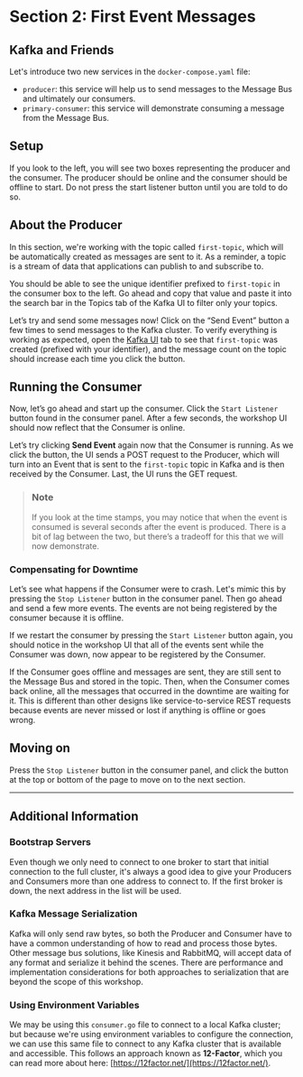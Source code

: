 # Section 2: First Event Messages

## Kafka and Friends

Let's introduce two new services in the `docker-compose.yaml` file:
- `producer`: this service will help us to send messages to the Message Bus and ultimately our consumers.
- `primary-consumer`: this service will demonstrate consuming a message from the Message Bus.

## Setup

If you look to the left, you will see two boxes representing the producer and the consumer.  The producer should be online and the consumer should be offline to start.  Do not press the start listener button until you are told to do so.

## About the Producer

In this section, we're working with the topic called `first-topic`, which will be automatically created as messages are sent to it.  As a reminder, a topic is a stream of data that applications can publish to and subscribe to.  

You should be able to see the unique identifier prefixed to `first-topic` in the consumer box to the left.  Go ahead and copy that value and paste it into the search bar in the Topics tab of the Kafka UI to filter only your topics.

Let’s try and send some messages now! Click on the “Send Event” button a few times to send messages to the Kafka cluster. To verify everything is working as expected, open the <a href="http://localhost:8080/ui/clusters/local/all-topics/first-topic/messages?keySerde=String&valueSerde=String&limit=100" target="_blank">Kafka UI</a> tab to see that `first-topic` was created (prefixed with your identifier), and the message count on the topic should increase each time you click the button.

## Running the Consumer

Now, let’s go ahead and start up the consumer.  Click the `Start Listener` button found in the consumer panel.  After a few seconds, the workshop UI should now reflect that the Consumer is online.

Let’s try clicking **Send Event** again now that the Consumer is running.  As we click the button, the UI sends a POST request to the Producer, which will turn into an Event that is sent to the `first-topic` topic in Kafka and is then received by the Consumer.  Last, the UI runs the GET request.

> ### Note
> If you look at the time stamps, you may notice that when the event is consumed is several seconds after the event is produced.  There is a bit of lag between the two, but there’s a tradeoff for this that we will now demonstrate.  

### Compensating for Downtime

Let’s see what happens if the Consumer were to crash.  Let's mimic this by pressing the `Stop Listener` button in the consumer panel.  Then go ahead and send a few more events.  The events are not being registered by the consumer because it is offline.

If we restart the consumer by pressing the `Start Listener` button again, you should notice in the workshop UI that all of the events sent while the Consumer was down, now appear to be registered by the Consumer.

If the Consumer goes offline and messages are sent, they are still sent to the Message Bus and stored in the topic.  Then, when the Consumer comes back online, all the messages that occurred in the downtime are waiting for it.  This is different than other designs like service-to-service REST requests because events are never missed or lost if anything is offline or goes wrong.

## Moving on

Press the `Stop Listener` button in the consumer panel, and click the button at the top or bottom of the page to move on to the next section.

<hr>

## Additional Information

### Bootstrap Servers

Even though we only need to connect to one broker to start that initial connection to the full cluster, it's always a good idea to give your Producers and Consumers more than one address to connect to.  If the first broker is down, the next address in the list will be used.

### Kafka Message Serialization

Kafka will only send raw bytes, so both the Producer and Consumer have to have a common understanding of how to read and process those bytes.  Other message bus solutions, like Kinesis and RabbitMQ, will accept data of any format and serialize it behind the scenes.  There are performance and implementation considerations for both approaches to serialization that are beyond the scope of this workshop.

### Using Environment Variables

We may be using this `consumer.go` file to connect to a local Kafka cluster; but because we're using environment variables to configure the connection, we can use this same file to connect to any Kafka cluster that is available and accessible.  This follows an approach known as **12-Factor**, which you can read more about here: [https://12factor.net/](https://12factor.net/).